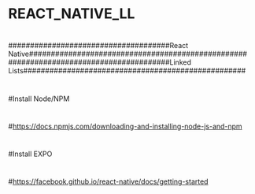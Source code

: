 # REACT_NATIVE_LL
#
#
#
#
#
#####################################React Native##################################################
#####################################Linked Lists###################################################
#
#
#
#
#
#Install Node/NPM
#
#https://docs.npmjs.com/downloading-and-installing-node-js-and-npm
#
#
#Install EXPO
#
#https://facebook.github.io/react-native/docs/getting-started
#
#
#
#
#
#
#
#
#
#
#
#
